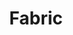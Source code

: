 ---
title: Fabric
github_link: https://github.com/panks/fabric
demo_preview: http://panks.me/blog/2013/01/new-octopress-theme-fabric/
demo_screenshot: 
description: Minimal, Responsive, Ajaxified page navigation and uses tapirgo search
---